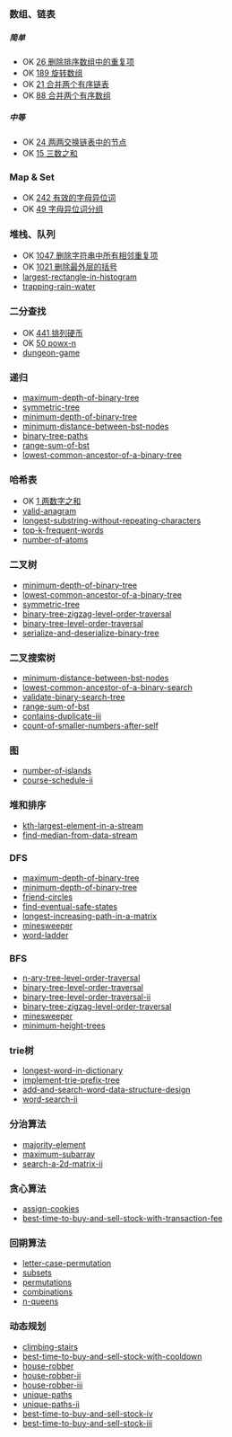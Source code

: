 ### 数组、链表
##### 简单
 + OK [26 删除排序数组中的重复项](https://leetcode-cn.com/problems/remove-duplicates-from-sorted-array/)
 + OK [189 旋转数组](https://leetcode-cn.com/problems/rotate-array/)
 + OK [21 合并两个有序链表](https://leetcode-cn.com/problems/merge-two-sorted-lists/)
 + OK [88 合并两个有序数组](https://leetcode-cn.com/problems/merge-sorted-array/)

##### 中等
 + OK [24 两两交换链表中的节点](https://leetcode-cn.com/problems/swap-nodes-in-pairs/)
 + OK [15 三数之和](https://leetcode-cn.com/problems/3sum/)

### Map & Set
 + OK [242 有效的字母异位词](https://leetcode-cn.com/problems/valid-anagram/)
 + OK [49 字母异位词分组](https://leetcode-cn.com/problems/group-anagrams/)

### 堆栈、队列
 + OK [1047 删除字符串中所有相邻重复项](https://leetcode-cn.com/problems/remove-all-adjacent-duplicates-in-string/)
 + OK [1021 删除最外层的括号](https://leetcode-cn.com/problems/remove-outermost-parentheses/)
 + [largest-rectangle-in-histogram](https://leetcode-cn.com/problems/largest-rectangle-in-histogram/)
 + [trapping-rain-water](https://leetcode-cn.com/problems/trapping-rain-water/)

### 二分查找
 + OK [441 排列硬币](https://leetcode-cn.com/problems/arranging-coins/)
 + OK [50 powx-n](https://leetcode-cn.com/problems/powx-n/)
 + [dungeon-game](https://leetcode-cn.com/problems/dungeon-game/)

### 递归
 + [maximum-depth-of-binary-tree](https://leetcode-cn.com/problems/maximum-depth-of-binary-tree/)
 + [symmetric-tree](https://leetcode-cn.com/problems/symmetric-tree/)
 + [minimum-depth-of-binary-tree](https://leetcode-cn.com/problems/minimum-depth-of-binary-tree/)
 + [minimum-distance-between-bst-nodes](https://leetcode-cn.com/problems/minimum-distance-between-bst-nodes/)
 + [binary-tree-paths](https://leetcode-cn.com/problems/binary-tree-paths/)
 + [range-sum-of-bst](https://leetcode-cn.com/problems/range-sum-of-bst/)
 + [lowest-common-ancestor-of-a-binary-tree](https://leetcode-cn.com/problems/lowest-common-ancestor-of-a-binary-tree/)

### 哈希表
 + OK [1 两数字之和](https://leetcode-cn.com/problems/two-sum/)
 + [valid-anagram](https://leetcode-cn.com/problems/valid-anagram/)
 + [longest-substring-without-repeating-characters](https://leetcode-cn.com/problems/longest-substring-without-repeating-characters)
 + [top-k-frequent-words](https://leetcode-cn.com/problems/top-k-frequent-words)
 + [number-of-atoms](https://leetcode-cn.com/problems/number-of-atoms/)

### 二叉树
 + [minimum-depth-of-binary-tree](https://leetcode-cn.com/problems/minimum-depth-of-binary-tree/)
 + [lowest-common-ancestor-of-a-binary-tree](https://leetcode-cn.com/problems/lowest-common-ancestor-of-a-binary-tree/)
 + [symmetric-tree](https://leetcode-cn.com/problems/symmetric-tree/)
 + [binary-tree-zigzag-level-order-traversal](https://leetcode-cn.com/problems/binary-tree-zigzag-level-order-traversal/)
 + [binary-tree-level-order-traversal](https://leetcode-cn.com/problems/binary-tree-level-order-traversal/)
 + [serialize-and-deserialize-binary-tree](https://leetcode-cn.com/problems/serialize-and-deserialize-binary-tree/)

### 二叉搜索树
 + [minimum-distance-between-bst-nodes](https://leetcode-cn.com/problems/minimum-distance-between-bst-nodes/)
 + [lowest-common-ancestor-of-a-binary-search](https://leetcode-cn.com/problems/lowest-common-ancestor-of-a-binary-search/)
 + [validate-binary-search-tree](https://leetcode-cn.com/problems/validate-binary-search-tree/)
 + [range-sum-of-bst](https://leetcode-cn.com/problems/range-sum-of-bst/)
 + [contains-duplicate-iii](https://leetcode-cn.com/problems/contains-duplicate-iii/)
 + [count-of-smaller-numbers-after-self](https://leetcode-cn.com/problems/count-of-smaller-numbers-after-self/)

### 图
 + [number-of-islands](https://leetcode-cn.com/problems/number-of-islands/)
 + [course-schedule-ii](https://leetcode-cn.com/problems/course-schedule-ii/)

### 堆和排序
 + [kth-largest-element-in-a-stream](https://leetcode-cn.com/problems/kth-largest-element-in-a-stream/)
 + [find-median-from-data-stream](https://leetcode-cn.com/problems/find-median-from-data-stream/)

### DFS
 + [maximum-depth-of-binary-tree](https://leetcode-cn.com/problems/maximum-depth-of-binary-tree/)
 + [minimum-depth-of-binary-tree](https://leetcode-cn.com/problems/minimum-depth-of-binary-tree/)
 + [friend-circles](https://leetcode-cn.com/problems/friend-circles/)
 + [find-eventual-safe-states](https://leetcode-cn.com/problems/find-eventual-safe-states/)
 + [longest-increasing-path-in-a-matrix](https://leetcode-cn.com/problems/longest-increasing-path-in-a-matrix/)
 + [minesweeper](https://leetcode-cn.com/problems/minesweeper/)
 + [word-ladder](https://leetcode-cn.com/problems/word-ladder/)

### BFS
 + [n-ary-tree-level-order-traversal](https://leetcode-cn.com/problems/n-ary-tree-level-order-traversal/)
 + [binary-tree-level-order-traversal](https://leetcode-cn.com/problems/binary-tree-level-order-traversal/)
 + [binary-tree-level-order-traversal-ii](https://leetcode-cn.com/problems/binary-tree-level-order-traversal-ii/)
 + [binary-tree-zigzag-level-order-traversal](https://leetcode-cn.com/problems/binary-tree-zigzag-level-order-traversal/)
 + [minesweeper](https://leetcode-cn.com/problems/minesweeper/)
 + [minimum-height-trees](https://leetcode-cn.com/problems/minimum-height-trees/)

### trie树
 + [longest-word-in-dictionary](https://leetcode-cn.com/problems/longest-word-in-dictionary/)
 + [implement-trie-prefix-tree](https://leetcode-cn.com/problems/implement-trie-prefix-tree/)
 + [add-and-search-word-data-structure-design](https://leetcode-cn.com/problems/add-and-search-word-data-structure-design/)
 + [word-search-ii](https://leetcode-cn.com/problems/word-search-ii/)

### 分治算法
 + [majority-element](https://leetcode-cn.com/problems/majority-element/)
 + [maximum-subarray](https://leetcode-cn.com/problems/maximum-subarray/)
 + [search-a-2d-matrix-ii](https://leetcode-cn.com/problems/search-a-2d-matrix-ii/)

### 贪心算法
 + [assign-cookies](https://leetcode-cn.com/problems/assign-cookies/)
 + [best-time-to-buy-and-sell-stock-with-transaction-fee](https://leetcode-cn.com/problems/best-time-to-buy-and-sell-stock-with-transaction-fee/)

### 回朔算法
 + [letter-case-permutation](https://leetcode-cn.com/problems/letter-case-permutation/)
 + [subsets](https://leetcode-cn.com/problems/subsets/)
 + [permutations](https://leetcode-cn.com/problems/permutations/)
 + [combinations](https://leetcode-cn.com/problems/combinations/)
 + [n-queens](https://leetcode-cn.com/problems/n-queens/)

### 动态规划
 + [climbing-stairs](https://leetcode-cn.com/problems/climbing-stairs/)
 + [best-time-to-buy-and-sell-stock-with-cooldown](https://leetcode-cn.com/problems/best-time-to-buy-and-sell-stock-with-cooldown/)
 + [house-robber](https://leetcode-cn.com/problems/house-robber/)
 + [house-robber-ii](https://leetcode-cn.com/problems/house-robber-ii/)
 + [house-robber-iii](https://leetcode-cn.com/problems/house-robber-iii/)
 + [unique-paths](https://leetcode-cn.com/problems/unique-paths/)
 + [unique-paths-ii](https://leetcode-cn.com/problems/unique-paths-ii/)
 + [best-time-to-buy-and-sell-stock-iv](https://leetcode-cn.com/problems/best-time-to-buy-and-sell-stock-iv/)
 + [best-time-to-buy-and-sell-stock-iii](https://leetcode-cn.com/problems/best-time-to-buy-and-sell-stock-iii/)

